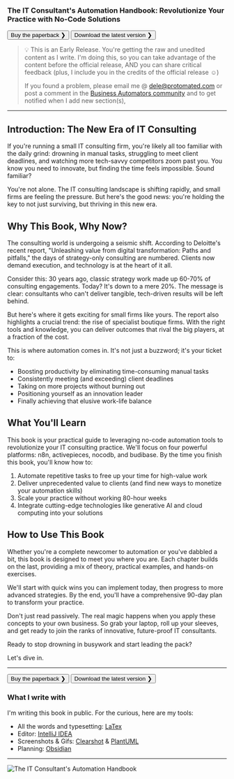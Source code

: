 ### The IT Consultant's Automation Handbook: Revolutionize Your Practice with No-Code Solutions

[<button> Buy the paperback ❯ </button>](go.protomated.com/it-handbook/utm_source=github&utm_medium=social&utm_campaign=it-handbook) [<button> Download the latest version ❯ </button>](https://github.com/deletosh/book-ITConsultantHandbook/releases)

> 💡 This is an Early Release. You're getting the raw and unedited content as I write. I'm doing this, so you can take
> advantage of the content before the official release, AND you can share critical feedback (plus, I include you in the
> credits of the official release ☺️)
>
> If you found a problem, please email me @ [dele@protomated.com](mailto:dele@protomated.com)
> or post a comment in the [Business Automators community](https://discord.gg/X2USgYTB) and to get notified when I add new section(s), 

***

## Introduction: The New Era of IT Consulting
If you're running a small IT consulting firm, you're likely all too familiar with the daily grind: drowning in manual tasks, struggling to meet client deadlines, and watching more tech-savvy competitors zoom past you. You know you need to innovate, but finding the time feels impossible. Sound familiar?

You're not alone. The IT consulting landscape is shifting rapidly, and small firms are feeling the pressure. But here's the good news: you're holding the key to not just surviving, but thriving in this new era.

## Why This Book, Why Now?

The consulting world is undergoing a seismic shift. According to Deloitte's recent report, "Unleashing value from digital transformation: Paths and pitfalls," the days of strategy-only consulting are numbered. Clients now demand execution, and technology is at the heart of it all.

Consider this: 30 years ago, classic strategy work made up 60-70% of consulting engagements. Today? It's down to a mere 20%. The message is clear: consultants who can't deliver tangible, tech-driven results will be left behind.

But here's where it gets exciting for small firms like yours. The report also highlights a crucial trend: the rise of specialist boutique firms. With the right tools and knowledge, you can deliver outcomes that rival the big players, at a fraction of the cost.

This is where automation comes in. It's not just a buzzword; it's your ticket to:

- Boosting productivity by eliminating time-consuming manual tasks
- Consistently meeting (and exceeding) client deadlines
- Taking on more projects without burning out
- Positioning yourself as an innovation leader
- Finally achieving that elusive work-life balance

## What You'll Learn

This book is your practical guide to leveraging no-code automation tools to revolutionize your IT consulting practice. We'll focus on four powerful platforms: n8n, activepieces, nocodb, and budibase. By the time you finish this book, you'll know how to:

1. Automate repetitive tasks to free up your time for high-value work
2. Deliver unprecedented value to clients (and find new ways to monetize your automation skills)
3. Scale your practice without working 80-hour weeks
4. Integrate cutting-edge technologies like generative AI and cloud computing into your solutions

## How to Use This Book

Whether you're a complete newcomer to automation or you've dabbled a bit, this book is designed to meet you where you are. Each chapter builds on the last, providing a mix of theory, practical examples, and hands-on exercises.

We'll start with quick wins you can implement today, then progress to more advanced strategies. By the end, you'll have a comprehensive 90-day plan to transform your practice.

Don't just read passively. The real magic happens when you apply these concepts to your own business. So grab your laptop, roll up your sleeves, and get ready to join the ranks of innovative, future-proof IT consultants.

Ready to stop drowning in busywork and start leading the pack?

Let's dive in.

***

[<button> Buy the paperback ❯ </button>](go.protomated.com/it-handbook/utm_source=github&utm_medium=social&utm_campaign=it-handbook) [<button> Download the latest version ❯ </button>](https://github.com/deletosh/book-CodingForBusyPros/releases)

### What I write with

I'm writing this book in public. For the curious, here are my tools:

- All the words and typesetting: [LaTex](https://www.latex-project.org/)
- Editor: [IntelliJ IDEA](https://www.jetbrains.com/idea/)
- Screenshots & Gifs: [Clearshot](https://cleanshot.com/) & [PlantUML](https://github.com/plantuml/plantuml)
- Planning: [Obsidian](https://obsidian.md/)

***

![The IT Consultant's Automation Handbook](https://github.com/deletosh/book-ITConsultantHandbook/actions/workflows/compileandrelease.yml/badge.svg)
